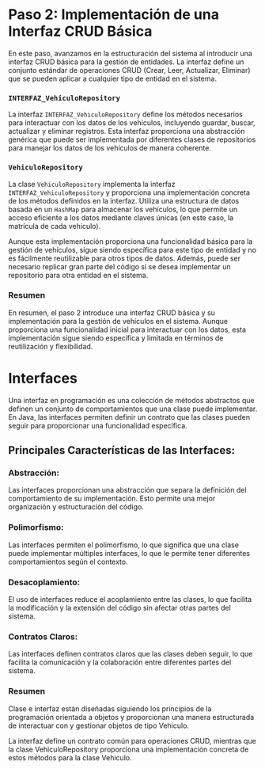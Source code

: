 # Paso 2: Implementación de una Interfaz CRUD Básica

En este paso, avanzamos en la estructuración del sistema al introducir una interfaz CRUD básica para la gestión de entidades. La interfaz define un conjunto estándar de operaciones CRUD (Crear, Leer, Actualizar, Eliminar) que se pueden aplicar a cualquier tipo de entidad en el sistema.

### `INTERFAZ_VehiculoRepository`

La interfaz `INTERFAZ_VehiculoRepository` define los métodos necesarios para interactuar con los datos de los vehículos, incluyendo guardar, buscar, actualizar y eliminar registros. Esta interfaz proporciona una abstracción genérica que puede ser implementada por diferentes clases de repositorios para manejar los datos de los vehículos de manera coherente.

### `VehiculoRepository`

La clase `VehiculoRepository` implementa la interfaz `INTERFAZ_VehiculoRepository` y proporciona una implementación concreta de los métodos definidos en la interfaz. Utiliza una estructura de datos basada en un `HashMap` para almacenar los vehículos, lo que permite un acceso eficiente a los datos mediante claves únicas (en este caso, la matrícula de cada vehículo).

Aunque esta implementación proporciona una funcionalidad básica para la gestión de vehículos, sigue siendo específica para este tipo de entidad y no es fácilmente reutilizable para otros tipos de datos. Además, puede ser necesario replicar gran parte del código si se desea implementar un repositorio para otra entidad en el sistema.

### Resumen

En resumen, el paso 2 introduce una interfaz CRUD básica y su implementación para la gestión de vehículos en el sistema. Aunque proporciona una funcionalidad inicial para interactuar con los datos, esta implementación sigue siendo específica y limitada en términos de reutilización y flexibilidad.


# Interfaces

Una interfaz en programación es una colección de métodos abstractos que definen un conjunto de comportamientos que una clase puede implementar. En Java, las interfaces permiten definir un contrato que las clases pueden seguir para proporcionar una funcionalidad específica.

## Principales Características de las Interfaces:
 ### Abstracción: 
Las interfaces proporcionan una abstracción que separa la definición del comportamiento de su implementación. Esto permite una mejor organización y estructuración del código.
 ### Polimorfismo:
Las interfaces permiten el polimorfismo, lo que significa que una clase puede implementar múltiples interfaces, lo que le permite tener diferentes comportamientos según el contexto.
### Desacoplamiento: 
El uso de interfaces reduce el acoplamiento entre las clases, lo que facilita la modificación y la extensión del código sin afectar otras partes del sistema.
### Contratos Claros:
Las interfaces definen contratos claros que las clases deben seguir, lo que facilita la comunicación y la colaboración entre diferentes partes del sistema.


### Resumen

Clase e interfaz están diseñadas siguiendo los principios de la programación orientada a objetos 
y proporcionan una manera estructurada de interactuar con y gestionar objetos de tipo Vehiculo. 

La interfaz define un contrato común para operaciones CRUD, mientras que la clase VehiculoRepository
proporciona una implementación concreta de estos métodos para la clase Vehiculo.
